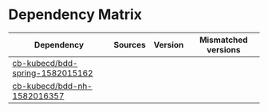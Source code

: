 # Dependency Matrix

Dependency | Sources | Version | Mismatched versions
---------- | ------- | ------- | -------------------
[cb-kubecd/bdd-spring-1582015162](https://github.com/cb-kubecd/bdd-spring-1582015162.git) |  | []() | 
[cb-kubecd/bdd-nh-1582016357](https://github.com/cb-kubecd/bdd-nh-1582016357.git) |  | []() | 
